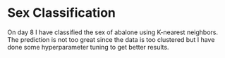 # Sex Classification
On day 8 I have classified the sex of abalone using K-nearest neighbors. The prediction is not too great since the data is too clustered but I have done some hyperparameter tuning to get better results.
